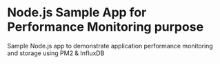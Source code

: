 # Node.js Sample App for Performance Monitoring purpose

Sample Node.js app to demonstrate application performance monitoring and storage using PM2 &amp; InfluxDB
